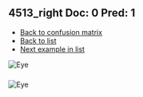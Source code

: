 ## 4513_right Doc: 0 Pred: 1
- [Back to confusion matrix](https://github.com/juliandewit/kaggle_retinopathy/blob/master/matrix.md)
- [Back to list](https://github.com/juliandewit/kaggle_retinopathy/blob/master/lists/01/list.md)
- [Next example in list](https://github.com/juliandewit/kaggle_retinopathy/blob/master/lists/01/45/4532_left.md)

![Eye](https://retinopaty.blob.core.windows.net/size1024/4513_right_0.jpeg)

### 

![Eye]()
